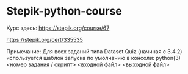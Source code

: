 # Stepik-python-course

Курс здесь: https://stepik.org/course/67

https://stepik.org/cert/335535

Примечание:
Для всех заданий типа Dataset Quiz (начиная с 3.4.2) используется шаблон запуска по умолчанию в консоли:
python(3) <номер задания / скрипт> <входной файл> <выходной файл>
